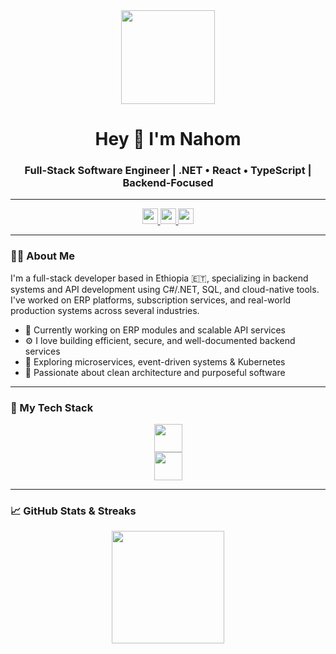 <div align="center">
  <img height="150" src="https://media.giphy.com/media/M9gbBd9nbDrOTu1Mqx/giphy.gif" />
</div>

<h1 align="center">Hey 👋 I'm Nahom</h1>
<h3 align="center">Full-Stack Software Engineer | .NET • React • TypeScript | Backend-Focused</h3>

---

<div align="center">
  <a href="https://linkedin.com/in/nahomwores" target="_blank">
    <img src="https://img.shields.io/static/v1?message=LinkedIn&logo=linkedin&label=&color=0077B5&logoColor=white&style=for-the-badge" height="25" />
  </a>
  <a href="https://twitter.com/" target="_blank">
    <img src="https://img.shields.io/static/v1?message=Twitter&logo=twitter&label=&color=1DA1F2&logoColor=white&style=for-the-badge" height="25" />
  </a>
  <a href="mailto:nahomwores7@gmail.com" target="_blank">
    <img src="https://img.shields.io/static/v1?message=Email&logo=gmail&label=&color=D14836&logoColor=white&style=for-the-badge" height="25" />
  </a>
</div>

---

### 👨‍💻 About Me

I'm a full-stack developer based in Ethiopia 🇪🇹, specializing in backend systems and API development using C#/.NET, SQL, and cloud-native tools. I've worked on ERP platforms, subscription services, and real-world production systems across several industries.

- 🔭 Currently working on ERP modules and scalable API services  
- ⚙️ I love building efficient, secure, and well-documented backend services  
- 🌱 Exploring microservices, event-driven systems & Kubernetes  
- 🎯 Passionate about clean architecture and purposeful software

---

### 🧰 My Tech Stack

<div align="center">
  <img src="https://skillicons.dev/icons?i=cs,dotnet,ts,js,react,nodejs,express,html,css" height="45" />
  <br />
  <img src="https://skillicons.dev/icons?i=azure,docker,kubernetes,postgres,mongodb,redis" height="45" />
</div>

---

### 📈 GitHub Stats & Streaks

<div align="center">
  <img src="https://streak-stats.demolab.com?user=nahomwg&theme=dark&hide_border=false&border_radius=5" height="180" />
  <br />
  <img src="https
